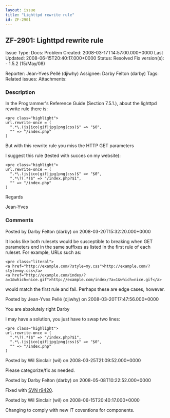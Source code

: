 ```yaml
---
layout: issue
title: "Lighttpd rewrite rule"
id: ZF-2901
---
```


ZF-2901: Lighttpd rewrite rule
------------------------------

 Issue Type: Docs: Problem Created: 2008-03-17T14:57:00.000+0000 Last Updated: 2008-06-15T20:40:17.000+0000 Status: Resolved Fix version(s): - 1.5.2 (15/May/08)
 
 Reporter:  Jean-Yves Pellé (djiwhy)  Assignee:  Darby Felton (darby)  Tags: 
 Related issues: 
 Attachments: 
### Description

In the Programmer's Reference Guide (Section 7.5.1.), about the lighttpd rewrite rule there is:

 
    <pre class="highlight">
    url.rewrite-once = (
      ".*\.(js|ico|gif|jpg|png|css)$" => "$0",
      "" => "/index.php"
    )


But with this rewrite rule you miss the HTTP GET parameters

I suggest this rule (tested with succes on my website):

 
    <pre class="highlight">
    url.rewrite-once = (
      ".*\.(js|ico|gif|jpg|png|css)$" => "$0",
      ".*\?(.*)$" => "/index.php?$1",
      "" => "/index.php"
    )


Regards

Jean-Yves

 

 

### Comments

Posted by Darby Felton (darby) on 2008-03-20T15:32:20.000+0000

It looks like both rulesets would be susceptible to breaking when GET parameters end in the same suffixes as listed in the first rule of each ruleset. For example, URLs such as:

 
    <pre class="literal">
    <a href="http://example.com/?style=my.css">http://example.com/?style=my.css</a>
    <a href="http://example.com/index/?a=1&which=nice.gif">http://example.com/index/?a=1&which=nice.gif</a>


would match the first rule and fail. Perhaps these are edge cases, however.

 

 

Posted by Jean-Yves Pellé (djiwhy) on 2008-03-20T17:47:56.000+0000

You are absolutely right Darby

I may have a solution, you just have to swap two lines:

 
    <pre class="highlight">
    url.rewrite-once = (
      ".*\?(.*)$" => "/index.php?$1",
      ".*\.(js|ico|gif|jpg|png|css)$" => "$0",
      "" => "/index.php"
    )


 

 

Posted by Wil Sinclair (wil) on 2008-03-25T21:09:52.000+0000

Please categorize/fix as needed.

 

 

Posted by Darby Felton (darby) on 2008-05-08T10:22:52.000+0000

Fixed with [SVN r9420](http://framework.zend.com/code/changelog/Zend_Framework/?cs=9420).

 

 

Posted by Wil Sinclair (wil) on 2008-06-15T20:40:17.000+0000

Changing to comply with new IT coventions for components.

 

 